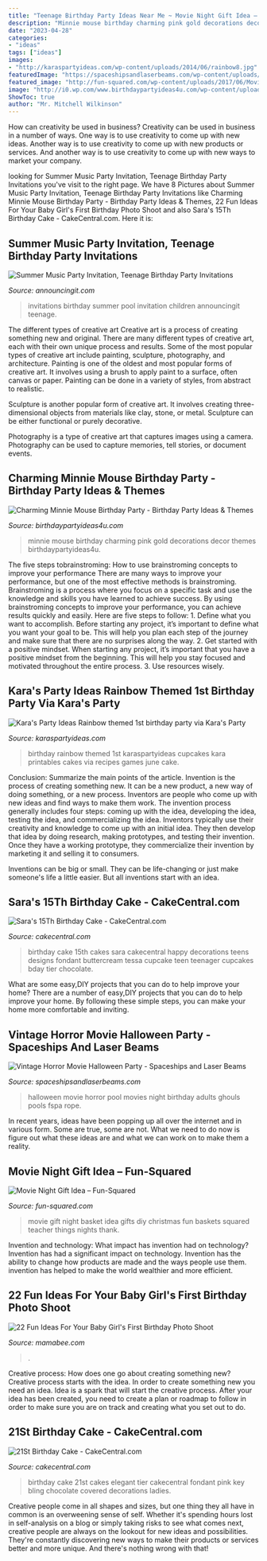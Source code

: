 ```yaml
---
title: "Teenage Birthday Party Ideas Near Me ~ Movie Night Gift Idea – Fun-squared"
description: "Minnie mouse birthday charming pink gold decorations decor themes birthdaypartyideas4u"
date: "2023-04-28"
categories:
- "ideas"
tags: ["ideas"]
images:
- "http://karaspartyideas.com/wp-content/uploads/2014/06/rainbow8.jpg"
featuredImage: "https://spaceshipsandlaserbeams.com/wp-content/uploads/2015/09/vintage-horror-movie-halloween-party-ideas.jpg"
featured_image: "http://fun-squared.com/wp-content/uploads/2017/06/Movie-Night-Gift-Basket.png"
image: "http://i0.wp.com/www.birthdaypartyideas4u.com/wp-content/uploads/2016/12/Charming-Minnie-Mouse-Birthday-Party-Gold-And-Pink-Decor.jpeg"
ShowToc: true
author: "Mr. Mitchell Wilkinson"
---
```



How can creativity be used in business?
Creativity can be used in business in a number of ways. One way is to use creativity to come up with new ideas. Another way is to use creativity to come up with new products or services. And another way is to use creativity to come up with new ways to market your company.

	

		
looking for Summer Music Party Invitation, Teenage Birthday Party Invitations you've visit to the right page. We have 8 Pictures about Summer Music Party Invitation, Teenage Birthday Party Invitations like Charming Minnie Mouse Birthday Party - Birthday Party Ideas &amp; Themes, 22 Fun Ideas For Your Baby Girl&#039;s First Birthday Photo Shoot and also Sara&#039;s 15Th Birthday Cake - CakeCentral.com. Here it is:
		
    
## Summer Music Party Invitation, Teenage Birthday Party Invitations

<img loading=lazy src="https://www.announcingit.com/children-and-kids-birthday-invitations/images/zSummerMusicPartyTN.jpg" onerror="this.onerror=null;this.src='https://tse1.mm.bing.net/th?id=OIP.P9KbsL09kU7ZxrOmdpPINAHaLR&amp;pid=15.1';" alt="Summer Music Party Invitation, Teenage Birthday Party Invitations">

_Source: announcingit.com_

>invitations birthday summer pool invitation children announcingit teenage. 

	

The different types of creative art
Creative art is a process of creating something new and original. There are many different types of creative art, each with their own unique process and results. Some of the most popular types of creative art include painting, sculpture, photography, and architecture.
Painting is one of the oldest and most popular forms of creative art. It involves using a brush to apply paint to a surface, often canvas or paper. Painting can be done in a variety of styles, from abstract to realistic.

Sculpture is another popular form of creative art. It involves creating three-dimensional objects from materials like clay, stone, or metal. Sculpture can be either functional or purely decorative.

Photography is a type of creative art that captures images using a camera. Photography can be used to capture memories, tell stories, or document events.

    
## Charming Minnie Mouse Birthday Party - Birthday Party Ideas &amp; Themes

<img loading=lazy src="http://i0.wp.com/www.birthdaypartyideas4u.com/wp-content/uploads/2016/12/Charming-Minnie-Mouse-Birthday-Party-Gold-And-Pink-Decor.jpeg" onerror="this.onerror=null;this.src='https://tse1.mm.bing.net/th?id=OIP.sUIn8qUwno17O5pDcK1QAwHaJ_&amp;pid=15.1';" alt="Charming Minnie Mouse Birthday Party - Birthday Party Ideas &amp; Themes">

_Source: birthdaypartyideas4u.com_

>minnie mouse birthday charming pink gold decorations decor themes birthdaypartyideas4u. 

	

The five steps tobrainstroming: How to use brainstroming concepts to improve your performance
There are many ways to improve your performance, but one of the most effective methods is brainstroming. Brainstroming is a process where you focus on a specific task and use the knowledge and skills you have learned to achieve success. By using brainstroming concepts to improve your performance, you can achieve results quickly and easily. Here are five steps to follow: 1. Define what you want to accomplish. Before starting any project, it’s important to define what you want your goal to be. This will help you plan each step of the journey and make sure that there are no surprises along the way. 2. Get started with a positive mindset. When starting any project, it’s important that you have a positive mindset from the beginning. This will help you stay focused and motivated throughout the entire process. 3. Use resources wisely.

    
## Kara&#039;s Party Ideas Rainbow Themed 1st Birthday Party Via Kara&#039;s Party

<img loading=lazy src="http://karaspartyideas.com/wp-content/uploads/2014/06/rainbow8.jpg" onerror="this.onerror=null;this.src='https://tse1.mm.bing.net/th?id=OIP._MHltwNlvXKx7MSXJtzYtAHaM3&amp;pid=15.1';" alt="Kara&#039;s Party Ideas Rainbow themed 1st birthday party via Kara&#039;s Party">

_Source: karaspartyideas.com_

>birthday rainbow themed 1st karaspartyideas cupcakes kara printables cakes via recipes games june cake. 

	

Conclusion: Summarize the main points of the article.
Invention is the process of creating something new. It can be a new product, a new way of doing something, or a new process. Inventors are people who come up with new ideas and find ways to make them work.
The invention process generally includes four steps: coming up with the idea, developing the idea, testing the idea, and commercializing the idea. Inventors typically use their creativity and knowledge to come up with an initial idea. They then develop that idea by doing research, making prototypes, and testing their invention. Once they have a working prototype, they commercialize their invention by marketing it and selling it to consumers.

Inventions can be big or small. They can be life-changing or just make someone's life a little easier. But all inventions start with an idea.

    
## Sara&#039;s 15Th Birthday Cake - CakeCentral.com

<img loading=lazy src="https://cdn001.cakecentral.com/gallery/2015/03/900_826578KbMB_saras-15th-birthday-cake.jpg" onerror="this.onerror=null;this.src='https://tse4.mm.bing.net/th?id=OIP.gEzNTwVbPKkWcAWlMJevJQHaJ4&amp;pid=15.1';" alt="Sara&#039;s 15Th Birthday Cake - CakeCentral.com">

_Source: cakecentral.com_

>birthday cake 15th cakes sara cakecentral happy decorations teens designs fondant buttercream tessa cupcake teen teenager cupcakes bday tier chocolate. 

	

What are some easy,DIY projects that you can do to help improve your home?
There are a number of easy,DIY projects that you can do to help improve your home. By following these simple steps, you can make your home more comfortable and inviting.

    
## Vintage Horror Movie Halloween Party - Spaceships And Laser Beams

<img loading=lazy src="https://spaceshipsandlaserbeams.com/wp-content/uploads/2015/09/vintage-horror-movie-halloween-party-ideas.jpg" onerror="this.onerror=null;this.src='https://tse4.mm.bing.net/th?id=OIP.DjDPiVyVOUozTWMuUfLQPQHaLZ&amp;pid=15.1';" alt="Vintage Horror Movie Halloween Party - Spaceships and Laser Beams">

_Source: spaceshipsandlaserbeams.com_

>halloween movie horror pool movies night birthday adults ghouls pools fspa rope. 

	

In recent years, ideas have been popping up all over the internet and in various form. Some are true, some are not. What we need to do now is figure out what these ideas are and what we can work on to make them a reality.

    
## Movie Night Gift Idea – Fun-Squared

<img loading=lazy src="http://fun-squared.com/wp-content/uploads/2017/06/Movie-Night-Gift-Basket.png" onerror="this.onerror=null;this.src='https://tse2.mm.bing.net/th?id=OIP.lEpV2-cud6Ww4T0tyqkcuwHaTw&amp;pid=15.1';" alt="Movie Night Gift Idea – Fun-Squared">

_Source: fun-squared.com_

>movie gift night basket idea gifts diy christmas fun baskets squared teacher things nights thank. 

	

Invention and technology: What impact has invention had on technology?
Invention has had a significant impact on technology. Invention has the ability to change how products are made and the ways people use them. invention has helped to make the world wealthier and more efficient.

    
## 22 Fun Ideas For Your Baby Girl&#039;s First Birthday Photo Shoot

<img loading=lazy src="https://mamabee.com/wp-content/uploads/2014/09/outside.jpg" onerror="this.onerror=null;this.src='https://tse4.mm.bing.net/th?id=OIP.lgpFf99QeZUEDEO5Il6hsAHaJ3&amp;pid=15.1';" alt="22 Fun Ideas For Your Baby Girl&#039;s First Birthday Photo Shoot">

_Source: mamabee.com_

>. 

	

Creative process: How does one go about creating something new?
Creative process starts with the idea. In order to create something new you need an idea. Idea is a spark that will start the creative process. After your idea has been created, you need to create a plan or roadmap to follow in order to make sure you are on track and creating what you set out to do.

    
## 21St Birthday Cake - CakeCentral.com

<img loading=lazy src="https://cdn001.cakecentral.com/gallery/2015/03/900_704500NNPo_21st-birthday-cake.jpg" onerror="this.onerror=null;this.src='https://tse4.mm.bing.net/th?id=OIP.8pAAMnuTghfqVLWsvcLSPQHaJ4&amp;pid=15.1';" alt="21St Birthday Cake - CakeCentral.com">

_Source: cakecentral.com_

>birthday cake 21st cakes elegant tier cakecentral fondant pink key bling chocolate covered decorations ladies. 

	

Creative people come in all shapes and sizes, but one thing they all have in common is an overweening sense of self. Whether it's spending hours lost in self-analysis on a blog or simply taking risks to see what comes next, creative people are always on the lookout for new ideas and possibilities. They're constantly discovering new ways to make their products or services better and more unique. And there's nothing wrong with that!

